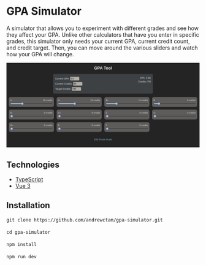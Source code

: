 # GPA Simulator
A simulator that allows you to experiment with different grades and see how they affect your GPA. Unlike other calculators that have you enter in specific grades, this simulator only needs your current GPA, current credit count, and credit target. Then, you can move around the various sliders and watch how your GPA will change.

![Demo Image](demo.png)


## Technologies
- [TypeScript](https://www.typescriptlang.org/download)
- [Vue 3](https://v3.vuejs.org/guide/introduction.html)

## Installation

```
git clone https://github.com/andrewctam/gpa-simulator.git

cd gpa-simulator

npm install

npm run dev
```
